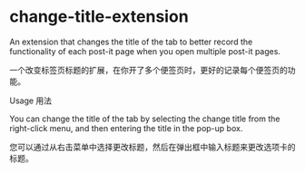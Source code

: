 # change-title-extension
An extension that changes the title of the tab to better record the functionality of each post-it page when you open multiple post-it pages.

一个改变标签页标题的扩展，在你开了多个便签页时，更好的记录每个便签页的功能。

Usage 用法

You can change the title of the tab by selecting the change title from the right-click menu, and then entering the title in the pop-up box.

您可以通过从右击菜单中选择更改标题，然后在弹出框中输入标题来更改选项卡的标题。